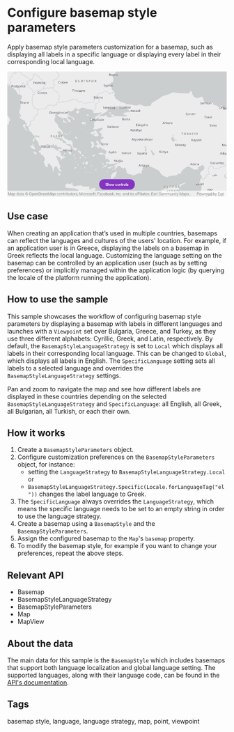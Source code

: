 # Configure basemap style parameters

Apply basemap style parameters customization for a basemap, such as displaying all labels in a specific language or displaying every label in their corresponding local language.

![Configure basemap style parameters](configure-basemap-style-parameters.png)

## Use case

When creating an application that’s used in multiple countries, basemaps can reflect the languages and cultures of the users' location. For example, if an application user is in Greece, displaying the labels on a basemap in Greek reflects the local language. Customizing the language setting on the basemap can be controlled by an application user (such as by setting preferences) or implicitly managed within the application logic (by querying the locale of the platform running the application).

## How to use the sample

This sample showcases the workflow of configuring basemap style parameters by displaying a basemap with labels in different languages and launches with a `Viewpoint` set over Bulgaria, Greece, and Turkey, as they use three different alphabets: Cyrillic, Greek, and Latin, respectively. By default, the `BasemapStyleLanguageStrategy` is set to `Local` which displays all labels in their corresponding local language. This can be changed to `Global`, which displays all labels in English. The `SpecificLanguage` setting sets all labels to a selected language and overrides the `BasemapStyleLanguageStrategy` settings.

Pan and zoom to navigate the map and see how different labels are displayed in these countries depending on the selected `BasemapStyleLanguageStrategy` and `SpecificLanguage`: all English, all Greek, all Bulgarian, all Turkish, or each their own.

## How it works

1. Create a `BasemapStyleParameters` object.
2. Configure customization preferences on the `BasemapStyleParameters` object, for instance:
    * setting the `LanguageStrategy` to `BasemapStyleLanguageStrategy.Local` or
    * `BasemapStyleLanguageStrategy.Specific(Locale.forLanguageTag("el"))` changes the label language to Greek.
3. The `SpecificLanguage` always overrides the `LanguageStrategy`, which means the specific language needs to be set to an empty string in order to use the language strategy.
4. Create a basemap using a `BasemapStyle` and the `BasemapStyleParameters`.
5. Assign the configured basemap to the `Map`'s `basemap` property.
6. To modify the basemap style, for example if you want to change your preferences, repeat the above steps.

## Relevant API

* Basemap
* BasemapStyleLanguageStrategy
* BasemapStyleParameters
* Map
* MapView

## About the data

The main data for this sample is the `BasemapStyle` which includes basemaps that support both language localization and global language setting. The supported languages, along with their language code, can be found in the [API's documentation](https://developers.arcgis.com/rest/basemap-styles/#languages).

## Tags

basemap style, language, language strategy, map, point, viewpoint